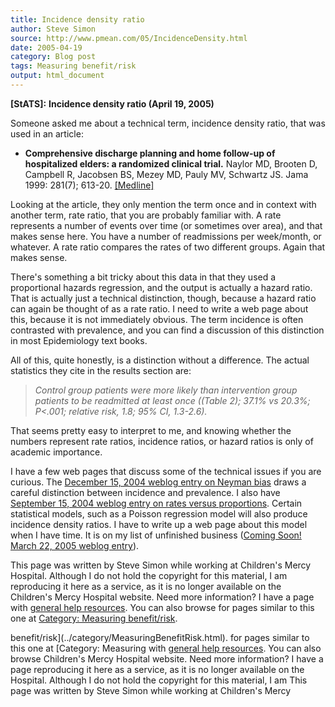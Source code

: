 ```yaml
---
title: Incidence density ratio
author: Steve Simon
source: http://www.pmean.com/05/IncidenceDensity.html
date: 2005-04-19
category: Blog post
tags: Measuring benefit/risk
output: html_document
---
```

**[StATS]:** **Incidence density ratio (April 19,
2005)**

Someone asked me about a technical term, incidence density ratio, that
was used in an article:

-   **Comprehensive discharge planning and home follow-up of
    hospitalized elders: a randomized clinical trial.** Naylor MD,
    Brooten D, Campbell R, Jacobsen BS, Mezey MD, Pauly MV, Schwartz JS.
    Jama 1999: 281(7); 613-20.
    [\[Medline\]](http://www.ncbi.nlm.nih.gov/entrez/query.fcgi?cmd=Retrieve&db=PubMed&list_uids=10029122&dopt=Abstract)

Looking at the article, they only mention the term once and in context
with another term, rate ratio, that you are probably familiar with. A
rate represents a number of events over time (or sometimes over area),
and that makes sense here. You have a number of readmissions per
week/month, or whatever. A rate ratio compares the rates of two
different groups. Again that makes sense.

There\'s something a bit tricky about this data in that they used a
proportional hazards regression, and the output is actually a hazard
ratio. That is actually just a technical distinction, though, because a
hazard ratio can again be thought of as a rate ratio. I need to write a
web page about this, because it is not immediately obvious. The term
incidence is often contrasted with prevalence, and you can find a
discussion of this distinction in most Epidemiology text books.

All of this, quite honestly, is a distinction without a difference. The
actual statistics they cite in the results section are:

> *Control group patients were more likely than intervention group
> patients to be readmitted at least once ((Table 2); 37.1% vs 20.3%;
> P\<.001; relative risk, 1.8; 95% CI, 1.3-2.6).*

That seems pretty easy to interpret to me, and knowing whether the
numbers represent rate ratios, incidence ratios, or hazard ratios is
only of academic importance.

I have a few web pages that discuss some of the technical issues if you
are curious. The [December 15, 2004 weblog entry on Neyman
bias](http://www.childrensmercy.org/stats/weblog2004/NeymanBias.asp)
draws a careful distinction between incidence and prevalence. I also
have [September 15, 2004 weblog entry on rates versus
proportions](http://www.childrensmercy.org/stats/weblog2004/Rates.html).
Certain statistical models, such as a Poisson regression model will also
produce incidence density ratios. I have to write up a web page about
this model when I have time. It is on my list of unfinished business
([Coming Soon! March 22, 2005 weblog entry](ComingSoon.html)).

This page was written by Steve Simon while working at Children\'s Mercy
Hospital. Although I do not hold the copyright for this material, I am
reproducing it here as a service, as it is no longer available on the
Children\'s Mercy Hospital website. Need more information? I have a page
with [general help resources](../GeneralHelp.html). You can also browse
for pages similar to this one at [Category: Measuring
benefit/risk](../category/MeasuringBenefitRisk.html).
<!---More--->
benefit/risk](../category/MeasuringBenefitRisk.html).
for pages similar to this one at [Category: Measuring
with [general help resources](../GeneralHelp.html). You can also browse
Children\'s Mercy Hospital website. Need more information? I have a page
reproducing it here as a service, as it is no longer available on the
Hospital. Although I do not hold the copyright for this material, I am
This page was written by Steve Simon while working at Children\'s Mercy

<!---Do not use
**[StATS]:** **Incidence density ratio (April 19,
This page was written by Steve Simon while working at Children\'s Mercy
Hospital. Although I do not hold the copyright for this material, I am
reproducing it here as a service, as it is no longer available on the
Children\'s Mercy Hospital website. Need more information? I have a page
with [general help resources](../GeneralHelp.html). You can also browse
for pages similar to this one at [Category: Measuring
benefit/risk](../category/MeasuringBenefitRisk.html).
--->


